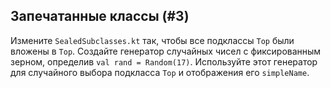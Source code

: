 ## Запечатанные классы (#3)

Измените `SealedSubclasses.kt` так, чтобы все подклассы `Top` были вложены в `Top`. Создайте генератор случайных чисел с фиксированным зерном, определив `val rand = Random(17)`. Используйте этот генератор для случайного выбора подкласса `Top` и отображения его `simpleName`.